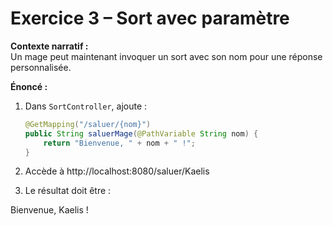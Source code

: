 # Exercice 3 – Sort avec paramètre

**Contexte narratif :**  
Un mage peut maintenant invoquer un sort avec son nom pour une réponse personnalisée.

**Énoncé :**  
1. Dans `SortController`, ajoute :
   ```java
   @GetMapping("/saluer/{nom}")
   public String saluerMage(@PathVariable String nom) {
       return "Bienvenue, " + nom + " !";
   }
2. Accède à http://localhost:8080/saluer/Kaelis

3. Le résultat doit être :

Bienvenue, Kaelis !
